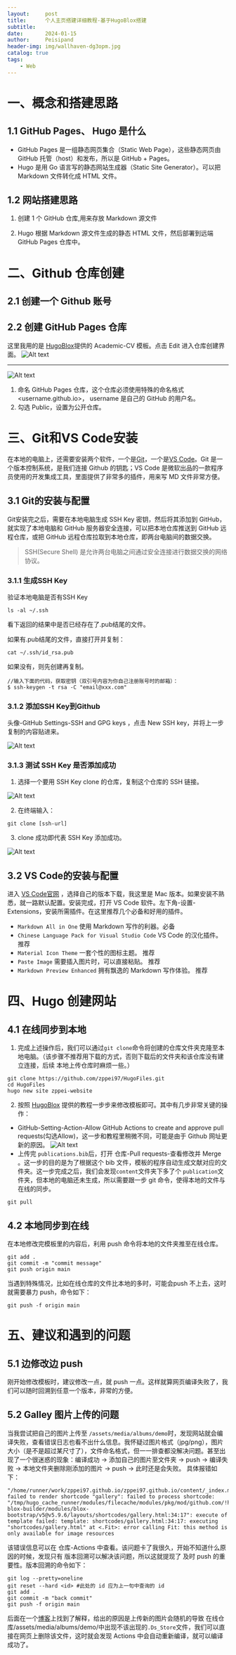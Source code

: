 ```yaml
---
layout:     post
title:      个人主页搭建详细教程-基于HugoBlox搭建
subtitle:   
date:       2024-01-15
author:     Peisipand
header-img: img/wallhaven-dg3opm.jpg
catalog: true
tags:
    - Web
---
```


# 一、概念和搭建思路

## 1.1 GitHub Pages、 Hugo 是什么

* GitHub Pages 是一组静态网页集合（Static Web Page），这些静态网页由 GitHub 托管（host）和发布，所以是 GitHub + Pages。
* Hugo 是用 Go 语言写的静态网站生成器（Static Site Generator）。可以把 Markdown 文件转化成 HTML 文件。

## 1.2 网站搭建思路

1. 创建 1 个 GitHub 仓库,用来存放 Markdown 源文件

2. Hugo 根据 Markdown 源文件生成的静态 HTML 文件，然后部署到远端 GitHub Pages 仓库中。

# 二、Github 仓库创建

## 2.1 创建一个 Github 账号

## 2.2 创建 GitHub Pages 仓库

这里我用的是 [HugoBlox](https://hugoblox.com/templates/details/academic-cv/)提供的 Academic-CV 模板。点击 Edit 进入仓库创建界面。
![Alt text](/img/Web_build_my_homepage/hugo_template.png)

---

![Alt text](/img/Web_build_my_homepage/github_new_repo.png)

1. 命名 GitHub Pages 仓库，这个仓库必须使用特殊的命名格式 <username.github.io>， username 是自己的 GitHub 的用户名。
2. 勾选 Public，设置为公开仓库。

# 三、Git和VS Code安装

在本地的电脑上，还需要安装两个软件，一个是[Git](https://git-scm.com/)，一个是[VS Code](https://code.visualstudio.com/)。Git 是一个版本控制系统，是我们连接 Github 的钥匙；VS Code 是微软出品的一款程序员使用的开发集成工具，里面提供了非常多的插件，用来写 MD 文件非常方便。

## 3.1 Git的安装与配置

Git安装完之后，需要在本地电脑生成 SSH Key 密钥，然后将其添加到 GitHub，就实现了本地电脑和 GitHub 服务器安全连接，可以把本地仓库推送到 GitHub 远程仓库，或把 GitHub 远程仓库拉取到本地仓库，即两台电脑间的数据交换。

>SSH(Secure Shell) 是允许两台电脑之间通过安全连接进行数据交换的网络协议。



### 3.1.1 生成SSH Key

验证本地电脑是否有SSH Key

```
ls -al ~/.ssh
```

看下返回的结果中是否已经存在了.pub结尾的文件。

如果有.pub结尾的文件，直接打开并复制：

```
cat ~/.ssh/id_rsa.pub
```

如果没有，则先创建再复制。

```
//输入下面的代码，获取密钥（双引号内容为你自己注册账号时的邮箱）：
$ ssh-keygen -t rsa -C "email@xxx.com"
```

### 3.1.2 添加SSH Key到Github

头像-GitHub Settings-SSH and GPG keys ，点击 New SSH key，并将上一步复制的内容贴进来。

![Alt text](/img/Web_build_my_homepage/github_setting.png)

### 3.1.3 测试 SSH Key 是否添加成功

1. 选择一个要用 SSH Key clone 的仓库，复制这个仓库的 SSH 链接。

![Alt text](/img/Web_build_my_homepage/github_https.png)

2. 在终端输入：

```
git clone [ssh-url]
```

3. clone 成功即代表 SSH Key 添加成功。

![Alt text](/img/Web_build_my_homepage/github_clone.png)

## 3.2 VS Code的安装与配置

进入 [VS Code官网](https://code.visualstudio.com/) ，选择自己的版本下载，我这里是 Mac 版本。如果安装不熟悉，就一路默认配置。安装完成，打开 VS Code 软件。左下角-设置-Extensions，安装所需插件。在这里推荐几个必备和好用的插件。

* ``Markdown All in One`` 使用 Markdown 写作的利器。必备
* ``Chinese Language Pack for Visual Studio Code`` VS Code 的汉化插件。 推荐
* ``Material Icon Theme`` 一套个性的图标主题。 推荐
* ``Paste Image`` 需要插入图片时，可以直接粘贴。 推荐
* ``Markdown Preview Enhanced`` 拥有飘逸的 Markdown 写作体验。 推荐

# 四、Hugo 创建网站

## 4.1 在线同步到本地

1. 完成上述操作后，我们可以通过``git clone``命令将创建的仓库文件夹克隆至本地电脑。（该步骤不推荐用下载的方式，否则下载后的文件夹和该仓库没有建立连接，后续 本地上传仓库时麻烦一些。）

```
git clone https://github.com/zppei97/HugoFiles.git
cd HugoFiles 
hugo new site zppei-website
```

2. 按照 [HugoBlox](https://docs.hugoblox.com/tutorial/resume/) 提供的教程一步步来修改模板即可。其中有几步非常关键的操作：

* GitHub-Setting-Action-Allow GitHub Actions to create and approve pull requests(勾选Allow)，这一步和教程里稍微不同，可能是由于 Github 网址更新的原因。
  ![Alt text](/img/Web_build_my_homepage/github_setting_pull_requests.png)
* 上传完 ``publications.bib``后，打开 仓库-Pull requests-查看修改并 Merge 。这一步的目的是为了根据这个 bib 文件，模板的程序自动生成文献对应的文件夹。这一步完成之后，我们会发现``content``文件夹下多了个 ``publication``文件夹，但本地的电脑还未生成，所以需要跟一步 git 命令，使得本地的文件与在线的同步。

```
git pull
```

## 4.2 本地同步到在线

在本地修改完模板里的内容后，利用 push 命令将本地的文件夹推至在线仓库。

```
git add . 
git commit -m "commit message"
git push origin main
```

当遇到特殊情况，比如在线仓库的文件比本地的多时，可能会push 不上去，这时就需要暴力 push，命令如下：

```
git push -f origin main
```

# 五、建议和遇到的问题

## 5.1 边修改边 push

刚开始修改模板时，建议修改一点，就 push 一点。这样就算网页编译失败了，我们可以随时回溯到任意一个版本，非常的方便。

## 5.2 Galley 图片上传的问题

当我尝试把自己的图片上传至 ``/assets/media/albums/demo``时，发现网站就会编译失败，查看错误日志也看不出什么信息。我怀疑过图片格式（jpg/png），图片大小（是不是超过某尺寸了），文件命名格式，但一一排查都没解决问题。甚至出现了一个很迷惑的现象：编译成功 -> 添加自己的图片至文件夹 -> push -> 编译失败 -> 本地文件夹删除刚添加的图片 -> push -> 此时还是会失败。
具体报错如下：

```
"/home/runner/work/zppei97.github.io/zppei97.github.io/content/_index.md:1:1": failed to render shortcode "gallery": failed to process shortcode: "/tmp/hugo_cache_runner/modules/filecache/modules/pkg/mod/github.com/!hugo!blox/hugo-blox-builder/modules/blox-bootstrap/v5@v5.9.6/layouts/shortcodes/gallery.html:34:17": execute of template failed: template: shortcodes/gallery.html:34:17: executing "shortcodes/gallery.html" at <.Fit>: error calling Fit: this method is only available for image resources
```

该错误信息可以在 仓库-Actions 中查看。该问题卡了我很久，开始不知道什么原因的时候，发现只有 版本回溯可以解决该问题，所以这就提现了 及时 push 的重要性。版本回溯的命令如下：

```
git log --pretty=oneline
git reset --hard <id> #此处的 id 应为上一句中查询的 id
git add .
git commit -m "back commit"
git push -f origin main
```

后面在一个[博客](https://discourse.gohugo.io/t/gallery-module-error-message/46307/1)上找到了解释，给出的原因是上传新的图片会随机的导致 在线仓库/assets/media/albums/demo/中出现不该出现的``.Ds_Store``文件，我们可以直接在网页上删除该文件，这时就会发现 Actions 中会自动重新编译，就可以编译成功了。